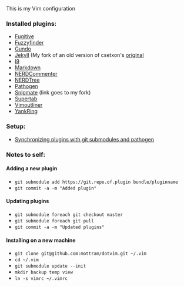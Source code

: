 This is my Vim configuration

### Installed plugins:

* [Fugitive](https://github.com/tpope/vim-fugitive)
* [Fuzzyfinder](https://github.com/vim-scripts/FuzzyFinder)
* [Gundo](https://github.com/sjl/gundo.vim)
* [Jekyll](https://github.com/mottram/jekyll.vim.mottram) (My fork of an old version of csetxon's [original](https://github.com/csexton/jekyll.vim)
* [l9](https://github.com/vim-scripts/L9)
* [Markdown](https://github.com/tpope/vim-markdown)
* [NERDCommenter](https://github.com/scrooloose/nerdcommenter)
* [NERDTree](https://github.com/scrooloose/nerdtree)
* [Pathogen](https://github.com/tpope/vim-pathogen)
* [Snipmate](git@github.com:mottram/snipmate.vim.git) (link goes to my fork)
* [Supertab](https://github.com/scrooloose/nerdtree)
* [Vimoutliner](https://github.com/vimoutliner/vimoutliner)
* [YankRing](https://github.com/vim-scripts/YankRing.vim)

### Setup:

* [Synchronizing plugins with git submodules and pathogen](http://vimcasts.org/episodes/synchronizing-plugins-with-git-submodules-and-pathogen/)

### Notes to self:

#### Adding a new plugin

* `git submodule add https://git.repo.of.plugin bundle/pluginname`
* `git commit -a -m "Added plugin"`

#### Updating plugins

* `git submodule foreach git checkout master`
* `git submodule foreach git pull`
* `git commit -a -m "Updated plugins"`

#### Installing on a new machine

* `git clone git@github.com:mottram/dotvim.git ~/.vim`
* `cd ~/.vim`
* `git submodule update --init`
* `mkdir backup temp view`
* `ln -s vimrc ~/.vimrc`
